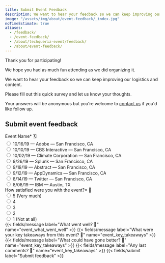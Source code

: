 ```yaml
---
title: Submit Event Feedback
description: We want to hear your feedback so we can keep improving our logistics and content.
image: "/assets/img/about/event-feedback/_index.jpg"
noTimeEstimate: true
aliases:
  - /feedback/
  - /event-feedback/
  - /about/techqueria-event/feedback/
  - /about/event-feedback/
---
```


Thank you for participating!

We hope you had as much fun attending as we did organizing it.

We want to hear your feedback so we can keep improving our logistics and content.

Please fill out this quick survey and let us know your thoughts.

Your answers will be anonymous but you're welcome to [contact us](/contact/) if you'd like follow up.

## Submit event feedback

<form name="Event Feedback" method="POST" data-netlify-recaptcha="true" data-netlify="true" action="/success/">
  <input type="hidden" aria-label="Subject" name="_subject" value="Techqueria - Event Feedback">
  <div class="field">
    <label class="label">Event Name* 🗓️</label>
    <div class="control">
      <label class="radio">
        <input type="radio" aria-label="Event Name" name="event_name" value="10/16/19 — Adobe — San Francisco, CA" required>
        10/16/19 — Adobe — San Francisco, CA
      </label>
      <br>
      <label class="radio">
        <input type="radio" aria-label="Event Name" name="event_name" value="10/10/19 — CBS Interactive — San Francisco, CA" required>
        10/10/19 — CBS Interactive — San Francisco, CA
      </label>
      <br>
      <label class="radio">
        <input type="radio" aria-label="Event Name" name="event_name" value="10/02/19 — Climate Corporation — San Francisco, CA" required>
        10/02/19 — Climate Corporation — San Francisco, CA
      </label>
      <br>
      <label class="radio">
        <input type="radio" aria-label="Event Name" name="event_name" value="9/26/19 — Splunk — San Francisco, CA" required>
        9/26/19 — Splunk — San Francisco, CA
      </label>
      <br>
      <label class="radio">
        <input type="radio" aria-label="Event Name" name="event_name" value="9/19/19 — Abstract — San Francisco, CA" required>
        9/19/19 — Abstract — San Francisco, CA
      </label>
      <br>
      <label class="radio">
        <input type="radio" aria-label="Event Name" name="event_name" value="9/12/19 — AppDynamics — San Francisco, CA" required>
        9/12/19 — AppDynamics — San Francisco, CA
      </label>
      <br>
      <label class="radio">
        <input type="radio" aria-label="Event Name" name="event_name" value="8/14/19 — Twitter — San Francisco, CA" required>
        8/14/19 — Twitter — San Francisco, CA
      </label>
      <br>
      <label class="radio">
        <input type="radio" aria-label="Event Name" name="event_name" value="8/08/19 — IBM — Austin, TX" required>
        8/08/19 — IBM — Austin, TX
      </label>
    </div>
  </div>
  <div class="field">
    <label class="label">How satisfied were you with the event?* 🌮</label>
    <div class="control">
      <label class="radio">
        <input type="radio" aria-label="How satisfied were you with the event?" name="event_satisfaction" value="5" required>
        5 (Very much)
      </label>
      <br>
      <label class="radio">
        <input type="radio" aria-label="How satisfied were you with the event?" name="event_satisfaction" value="4" required>
        4
      </label>
      <br>
      <label class="radio">
        <input type="radio" aria-label="How satisfied were you with the event?" name="event_satisfaction" value="3" required>
        3
      </label>
      <br>
      <label class="radio">
        <input type="radio" aria-label="How satisfied were you with the event?" name="event_satisfaction" value="2" required>
        2
      </label>
      <br>
      <label class="radio">
        <input type="radio" aria-label="How satisfied were you with the event?" name="event_satisfaction" value="1" required>
        1 (Not at all)
      </label>
    </div>
  </div>
  {{< fields/message label="What went well? 🌻" name="event_what_went_well" >}}
  {{< fields/message label="What were your key takeaways from this event? 🧠" name="event_key_takeaways" >}}
  {{< fields/message label="What could have gone better? 🌵" name="event_key_takeaways" >}}
  {{< fields/message label="Any last comments? 💬" name="event_key_takeaways" >}}
  {{< fields/submit label="Submit feedback" >}}
</form>
